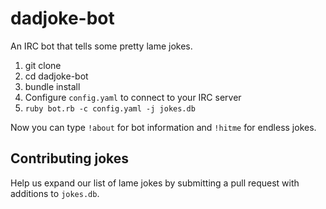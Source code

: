 # dadjoke-bot
An IRC bot that tells some pretty lame jokes.

1. git clone
2. cd dadjoke-bot
3. bundle install
4. Configure `config.yaml` to connect to your IRC server
5. `ruby bot.rb -c config.yaml -j jokes.db`

Now you can type `!about` for bot information and `!hitme` for endless jokes.

## Contributing jokes
Help us expand our list of lame jokes by submitting a pull request with additions to `jokes.db`.
